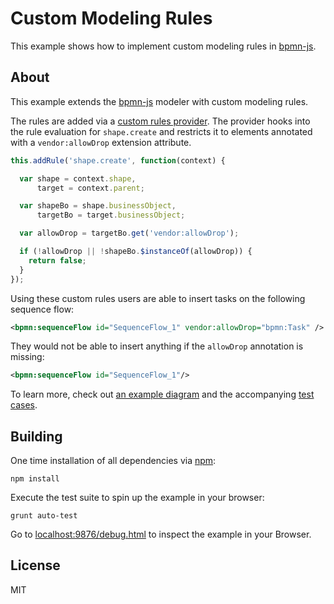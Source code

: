 # Custom Modeling Rules

This example shows how to implement custom modeling rules in [bpmn-js](https://github.com/bpmn-io/bpmn-js).


## About

This example extends the [bpmn-js](https://github.com/bpmn-io/bpmn-js) modeler with custom modeling rules.

The rules are added via a [custom rules provider](https://github.com/bpmn-io/bpmn-js-examples/blob/master/custom-modeling-rules/lib/custom-rules/CustomRules.js). The provider hooks into the rule evaluation for `shape.create` and restricts it to elements annotated with a `vendor:allowDrop` extension attribute.

```javascript
this.addRule('shape.create', function(context) {

  var shape = context.shape,
      target = context.parent;

  var shapeBo = shape.businessObject,
      targetBo = target.businessObject;

  var allowDrop = targetBo.get('vendor:allowDrop');

  if (!allowDrop || !shapeBo.$instanceOf(allowDrop)) {
    return false;
  }
});
```

Using these custom rules users are able to insert tasks on the following sequence flow:

```xml
<bpmn:sequenceFlow id="SequenceFlow_1" vendor:allowDrop="bpmn:Task" />
```

They would not be able to insert anything if the `allowDrop` annotation is missing:

```xml
<bpmn:sequenceFlow id="SequenceFlow_1"/>
```

To learn more, check out [an example diagram](https://github.com/bpmn-io/bpmn-js-examples/blob/master/custom-modeling-rules/test/spec/diagram.bpmn) and the accompanying [test cases](https://github.com/bpmn-io/bpmn-js-examples/blob/custom-rules/custom-modeling-rules/test/spec/CustomRulesSpec.js).


## Building

One time installation of all dependencies via [npm](https://npmjs.org):

```
npm install
```


Execute the test suite to spin up the example in your browser:

```
grunt auto-test
```

Go to [localhost:9876/debug.html](http://localhost:9876/debug.html) to inspect the example in your Browser.


## License

MIT